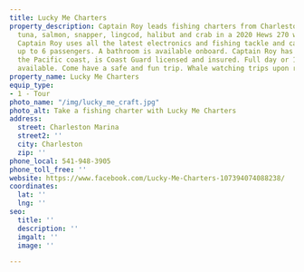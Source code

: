 ```yaml
---
title: Lucky Me Charters
property_description: Captain Roy leads fishing charters from Charleston Marina for
  tuna, salmon, snapper, lingcod, halibut and crab in a 2020 Hews 270 with twin 200hp.
  Captain Roy uses all the latest electronics and fishing tackle and can accommodate
  up to 6 passengers. A bathroom is available onboard. Captain Roy has 45 years fishing
  the Pacific coast, is Coast Guard licensed and insured. Full day or 1/2 day trips
  available. Come have a safe and fun trip. Whale watching trips upon request.
property_name: Lucky Me Charters
equip_type:
- 1 - Tour
photo_name: "/img/lucky_me_craft.jpg"
photo_alt: Take a fishing charter with Lucky Me Charters
address:
  street: Charleston Marina
  street2: ''
  city: Charleston
  zip: ''
phone_local: 541-948-3905
phone_toll_free: ''
website: https://www.facebook.com/Lucky-Me-Charters-107394074088238/
coordinates:
  lat: ''
  lng: ''
seo:
  title: ''
  description: ''
  imgalt: ''
  image: ''

---
```

